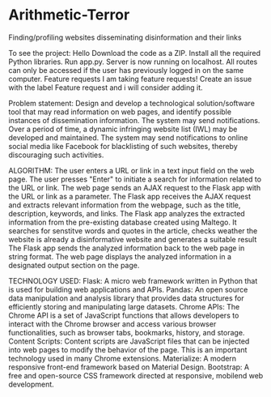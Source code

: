 # Arithmetic-Terror
Finding/profiling websites disseminating disinformation and their links

To see the project:
Hello
Download the code as a ZIP.
Install all the required Python libraries.
Run app.py.
Server is now running on localhost.
All routes can only be accessed if the user has previously logged in on the same computer.
Feature requests
I am taking feature requests! Create an issue with the label Feature request and i will consider adding it.

Problem statement:
Design and develop a technological solution/software tool that may read information on web pages, and identify possible instances of dissemination information. The system may send notifications. Over a period of time, a dynamic infringing website list (IWL) may be developed and maintained. The system may send notifications to online social media like Facebook for blacklisting of such websites, thereby discouraging such activities.

ALGORITHM:
The user enters a URL or link in a text input field on the web page.
The user presses  "Enter" to initiate a search for information related to the URL or link.
The web page sends an AJAX request to the Flask app with the URL or link as a parameter.
The Flask app receives the AJAX request and extracts relevant information from the webpage, such as the title, description, keywords, and links.
The Flask app analyzes the extracted information from the pre-existing database created using Maltego.
It searches for senstitve words and quotes in the article, checks weather the website is already a disinformative website and generates a suitable result
The Flask app sends the analyzed information back to the web page in string format.
The web page displays the analyzed information in a designated output section on the page.

TECHNOLOGY USED:
Flask: A micro web framework written in Python that is used for building web applications and APIs.
Pandas: An open source data manipulation and analysis library that provides  data structures for efficiently storing and manipulating large datasets.
Chrome APIs: The Chrome API is a set of JavaScript functions that allows developers to interact with the Chrome browser and access various browser functionalities, such as browser tabs, bookmarks, history, and storage.
Content Scripts: Content scripts are JavaScript files that can be injected into web pages to modify the behavior of the page. This is an important technology used in many Chrome extensions.
Materialize: A modern responsive front-end framework based on Material Design.
Bootstrap: A free and open-source CSS framework directed at responsive, mobilend web development.
